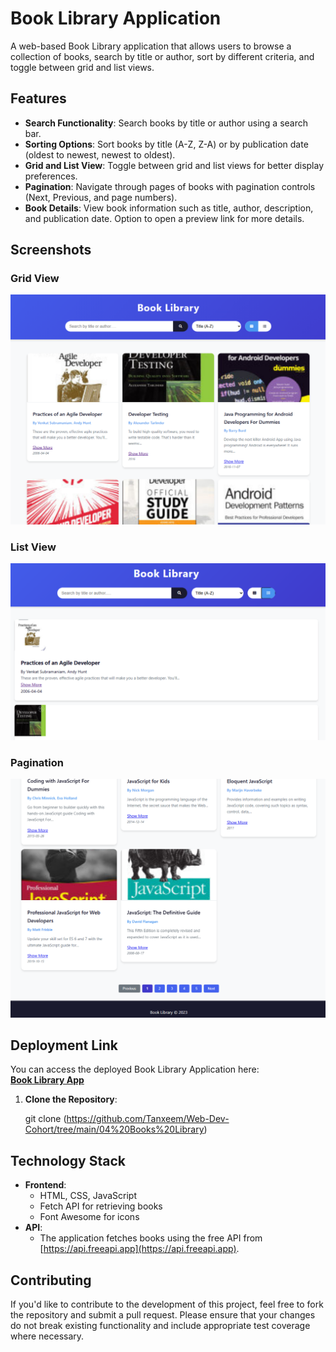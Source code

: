 # Book Library Application

A web-based Book Library application that allows users to browse a collection of books, search by title or author, sort by different criteria, and toggle between grid and list views.

## Features

- **Search Functionality**: Search books by title or author using a search bar.
- **Sorting Options**: Sort books by title (A-Z, Z-A) or by publication date (oldest to newest, newest to oldest).
- **Grid and List View**: Toggle between grid and list views for better display preferences.
- **Pagination**: Navigate through pages of books with pagination controls (Next, Previous, and page numbers).
- **Book Details**: View book information such as title, author, description, and publication date. Option to open a preview link for more details.

## Screenshots

### Grid View

![Grid View](grid-view.png)

### List View

![List View](list-view.png)

### Pagination

![Pagination](pagination.png)

## Deployment Link

You can access the deployed Book Library Application here:  
[**Book Library App**](https://books-library-webdev-cohort.vercel.app/)


1. **Clone the Repository**:

    git clone (https://github.com/Tanxeem/Web-Dev-Cohort/tree/main/04%20Books%20Library)

## Technology Stack

- **Frontend**: 
    - HTML, CSS, JavaScript
    - Fetch API for retrieving books
    - Font Awesome for icons
- **API**: 
    - The application fetches books using the free API from [https://api.freeapi.app](https://api.freeapi.app).
  
## Contributing

If you'd like to contribute to the development of this project, feel free to fork the repository and submit a pull request. Please ensure that your changes do not break existing functionality and include appropriate test coverage where necessary.
